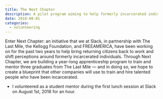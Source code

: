 ```yaml
---
title: The Next Chapter
description: A pilot program aiming to help formerly incarcerated individuals find work and succeed in tech
date: 2018-08-01
categories:
  - volunteering
---
```


Enter Next Chapter: an initiative that we at Slack, in partnership with The Last Mile, the Kellogg Foundation, and FREEAMERICA, have been working on for the past two years to help bring returning citizens back to work and shift perceptions around formerly incarcerated individuals. Through Next Chapter, we are building a year-long apprenticeship program to train and mentor three graduates from The Last Mile — and in doing so, we hope to create a blueprint that other companies will use to train and hire talented people who have been incarcerated.

- I volunteered as a student mentor during the first lunch session at Slack on August 1st, 2018 for an hour.
